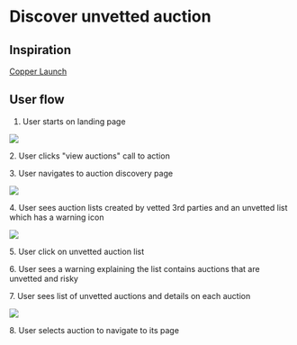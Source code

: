 # Discover unvetted auction

## Inspiration

[Copper Launch](https://copperlaunch.com)

## User flow

1. User starts on landing page

![](../../../spec/assets/copper/landing\_page.png)

2\. User clicks "view auctions" call to action

3\. User navigates to auction discovery page

![](../../../spec/assets/copper/auction\_discovery\_page.png)

4\. User sees auction lists created by vetted 3rd parties and an unvetted list which has a warning icon

![](../../../spec/assets/copper/auction\_discovery.png)

5\. User click on unvetted auction list

6\. User sees a warning explaining the list contains auctions that are unvetted and risky

7\. User sees list of unvetted auctions and details on each auction

![](../../../spec/assets/copper/unvetted\_auction\_list.png)

8\. User selects auction to navigate to its page
